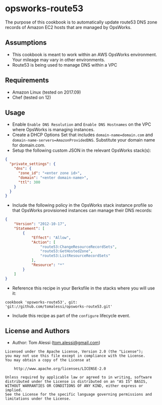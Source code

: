 # opsworks-route53

The purpose of this cookbook is to automatically update route53 DNS zone records of Amazon EC2 hosts that are managed by OpsWorks.


## Assumptions

- This cookbook is meant to work within an AWS OpsWorks environment.  Your mileage may vary in other environments.
- Route53 is being used to manage DNS within a VPC


## Requirements

- Amazon Linux (tested on 2017.09)
- Chef (tested on 12)


## Usage

- Enable `Enable DNS Resolution` and `Enable DNS Hostnames` on the VPC where OpsWorks is managing instances.
- Create a DHCP Options Set that includes `domain-name=domain.com` and `domain-name-servers=AmazonProvidedDNS`.  Substitute your domain name for domain.com. 
- Setup the following custom JSON in the relevant OpsWorks stack(s):
```json
{  
  "private_settings": {
    "dns": {
      "zone_id": "<enter zone id>",
      "domain": "<enter domain-name>",
      "ttl": 300
    }
  }
}
```
- Include the following policy in the OpsWorks stack instance profile so that OpsWorks provisioned instances can manage their DNS records:
```json
{
    "Version": "2012-10-17",
    "Statement": [
        {
            "Effect": "Allow",
            "Action": [
                "route53:ChangeResourceRecordSets",
                "route53:GetHostedZone",
                "route53:ListResourceRecordSets"
            ],
            "Resource": "*"
        }
    ]
}
```
- Reference this recipe in your Berksfile in the stacks where you will use it:
```text
cookbook 'opsworks-route53', git: 'git://github.com/tomalessi/opsworks-route53.git'
```
- Include this recipe as part of the `configure` lifecycle event.


## License and Authors

- Author: Tom Alessi (tom.alessi@gmail.com)

```text
Licensed under the Apache License, Version 2.0 (the "License");
you may not use this file except in compliance with the License.
You may obtain a copy of the License at

    http://www.apache.org/licenses/LICENSE-2.0

Unless required by applicable law or agreed to in writing, software
distributed under the License is distributed on an "AS IS" BASIS,
WITHOUT WARRANTIES OR CONDITIONS OF ANY KIND, either express or implied.
See the License for the specific language governing permissions and
limitations under the License.
```

